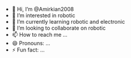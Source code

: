 - 👋 Hi, I’m @Amirkian2008
- 👀 I’m interested in robotic
- 🌱 I’m currently learning robotic and electronic
- 💞️ I’m looking to collaborate on robotic
- 📫 How to reach me ...
- 😄 Pronouns: ...
- ⚡ Fun fact: ...

<!---
Amirkian2008/Amirkian2008 is a ✨ special ✨ repository because its `README.md` (this file) appears on your GitHub profile.
You can click the Preview link to take a look at your changes.
--->

